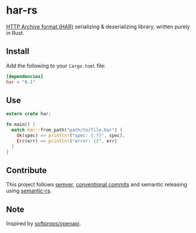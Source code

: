 har-rs
======
[HTTP Archive format (HAR)][har] serializing & deserializing library, written purely in Rust.

Install
-------
Add the following to your `Cargo.toml` file:

```toml
[dependencies]
har = "0.1"
```

Use
---
```rust
extern crate har;

fn main() {
  match har::from_path("path/to/file.har") {
    Ok(spec) => println!("spec: {:?}", spec),
    Err(err) => println!("error: {}", err)
  }
}
```

Contribute
----------
This project follows [semver], [conventional commits] and semantic releasing using [semantic-rs].

Note
----
Inspired by [softprops/openapi](https://github.com/softprops/openapi).

[har]: https://en.wikipedia.org/wiki/.har
[semver]: https://semver.org/
[conventional commits]: https://www.conventionalcommits.org
[semantic-rs]: https://github.com/semantic-rs/semantic-rs

